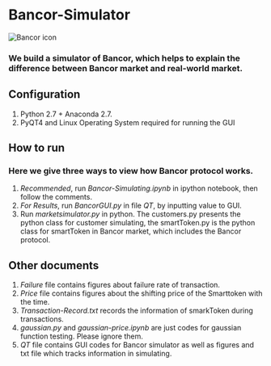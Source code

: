 # Bancor-Simulator

![Bancor icon](https://cdn-images-1.medium.com/max/600/1*0u59V1q5pcP5f1fArOkF1g.jpeg)

### We build a simulator of Bancor, which helps to explain the difference between Bancor market and real-world market.

## Configuration

1. Python 2.7 + Anaconda 2.7.
2. PyQT4 and Linux Operating System required for running the GUI


## How to run
### Here we give three ways to view how Bancor protocol works.

1. *Recommended*, run *Bancor-Simulating.ipynb* in ipython notebook, then follow the comments.
2. *For Results*, run *BancorGUI.py* in file *QT*, by inputting value to GUI.
3. Run *marketsimulator.py* in python. The customers.py presents the python class for customer simulating, the smartToken.py is the python class for smartToken in Bancor market, which includes the Bancor protocol.

## Other documents

1. *Failure* file contains figures about failure rate of transaction.
2. *Price* file contains figures about the shifting price of the Smarttoken with the time.
3. *Transaction-Record.txt* records the information of smarkToken during transactions.
4. *gaussian.py* and *gaussian-price.ipynb* are just codes for gaussian function testing. Please ignore them.
5. *QT* file contains GUI codes for Bancor simulator as well as figures and txt file which tracks information in simulating.